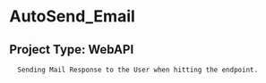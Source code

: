 # AutoSend_Email

## Project Type: WebAPI ##

      Sending Mail Response to the User when hitting the endpoint.
